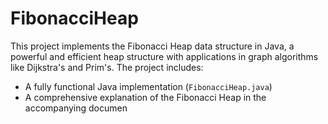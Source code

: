 # FibonacciHeap
This project implements the Fibonacci Heap data structure in Java, a powerful and efficient heap structure with applications in graph algorithms like Dijkstra's and Prim's. The project includes:
- A fully functional Java implementation (`FibonacciHeap.java`)
- A comprehensive explanation of the Fibonacci Heap in the accompanying documen
